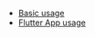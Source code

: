 
 - [Basic usage](https://github.com/TomMannson/Finject/blob/master/finject/example/injection_definition.dart)
 - [Flutter App usage](https://github.com/TomMannson/Finject/tree/master/example)
